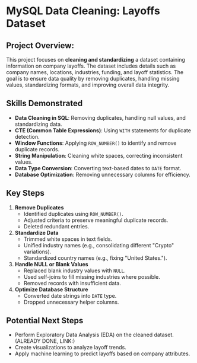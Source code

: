 # MySQL Data Cleaning: Layoffs Dataset

## Project Overview:
This project focuses on **cleaning and standardizing** a dataset containing information on company layoffs. The dataset includes details such as company names, locations, industries, funding, and layoff statistics. The goal is to ensure data quality by removing duplicates, handling missing values, standardizing formats, and improving overall data integrity.

## Skills Demonstrated
- **Data Cleaning in SQL**: Removing duplicates, handling null values, and standardizing data.
- **CTE (Common Table Expressions)**: Using `WITH` statements for duplicate detection.
- **Window Functions**: Applying `ROW_NUMBER()` to identify and remove duplicate records.
- **String Manipulation**: Cleaning white spaces, correcting inconsistent values.
- **Data Type Conversion**: Converting text-based dates to `DATE` format.
- **Database Optimization**: Removing unnecessary columns for efficiency.

## Key Steps
1. **Remove Duplicates**
   - Identified duplicates using `ROW_NUMBER()`.
   - Adjusted criteria to preserve meaningful duplicate records.
   - Deleted redundant entries.
2. **Standardize Data**
   - Trimmed white spaces in text fields.
   - Unified industry names (e.g., consolidating different "Crypto" variations).
   - Standardized country names (e.g., fixing "United States.").
3. **Handle NULL or Blank Values**
   - Replaced blank industry values with `NULL`.
   - Used self-joins to fill missing industries where possible.
   - Removed records with insufficient data.
4. **Optimize Database Structure**
   - Converted date strings into `DATE` type.
   - Dropped unnecessary helper columns.

## Potential Next Steps
- Perform Exploratory Data Analysis (EDA) on the cleaned dataset. (ALREADY DONE, LINK:)
- Create visualizations to analyze layoff trends.
- Apply machine learning to predict layoffs based on company attributes.
